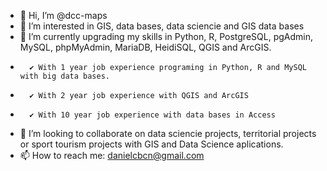 - 👋 Hi, I’m @dcc-maps
- 👀 I’m interested in GIS, data bases, data sciencie and GIS data bases
- 🌱 I’m currently upgrading my skills in Python, R, PostgreSQL, pgAdmin, MySQL, phpMyAdmin, MariaDB, HeidiSQL, QGIS and ArcGIS.
-       ✔ With 1 year job experience programing in Python, R and MySQL with big data bases.
-       ✔ With 2 year job experience with QGIS and ArcGIS
-       ✔ With 10 year job experience with data bases in Access
- 💞️ I’m looking to collaborate on data sciencie projects, territorial projects or sport tourism projects with GIS and Data Science aplications.
- 📫 How to reach me: danielcbcn@gmail.com

<!---
dcc-maps/dcc-maps is a ✨ special ✨ repository because its `README.md` (this file) appears on your GitHub profile.
You can click the Preview link to take a look at your changes.
--->
